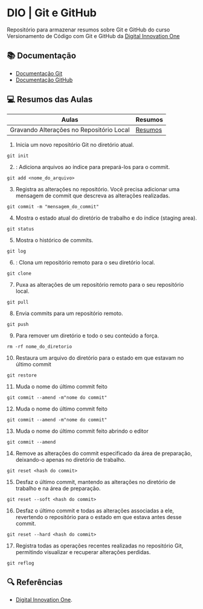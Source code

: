 # DIO | Git e GitHub

Repositório para armazenar resumos sobre Git e GitHub do curso Versionamento de Código com Git e GitHub da [Digital Innovation One](https//www.dio.me/)

## 📚 Documentação
- [Documentação Git](https://git-scm.com/doc)
- [Documentação GitHub](https://docs.github.com/pt)

## 💻 Resumos das Aulas

| Aulas | Resumos |
|-------|---------|
| Gravando Alterações no Repositório Local | [Resumos]()|

1. Inicia um novo repositório Git no diretório atual.
```
git init
```
2. : Adiciona arquivos ao índice para prepará-los para o commit.
```
git add <nome_do_arquivo>
```
3. Registra as alterações no repositório. Você precisa adicionar uma mensagem de commit que descreva as alterações realizadas.
```
git commit -m "mensagem_do_commit"
``` 
4. Mostra o estado atual do diretório de trabalho e do índice (staging area).
```
git status
```
5. Mostra o histórico de commits.
```
git log
```
6. : Clona um repositório remoto para o seu diretório local.
```
git clone
```
7. Puxa as alterações de um repositório remoto para o seu repositório local.
```
git pull
```
8. Envia commits para um repositório remoto.
```
git push
```
9. Para remover um diretório e todo o seu conteúdo a força.
```
rm -rf nome_do_diretorio
```
10. Restaura um arquivo do diretório para o estado em que estavam no último commit
```
git restore
```
11. Muda o nome do último commit feito
```
git commit --amend -m"nome do commit"
```
12. Muda o nome do último commit feito
```
git commit --amend -m"nome do commit"
```
13. Muda o nome do último commit feito abrindo o editor
```
git commit --amend
```
14. Remove as alterações do commit especificado da área de preparação, deixando-o apenas no diretório de trabalho.
```
git reset <hash do commit>
```
15. Desfaz o último commit, mantendo as alterações no diretório de trabalho e na área de preparação.
```
git reset --soft <hash do commit>
```
16. Desfaz o último commit e todas as alterações associadas a ele, revertendo o repositório para o estado em que estava antes desse commit.
```
git reset --hard <hash do commit>
```
17. Registra todas as operações recentes realizadas no repositório Git, permitindo visualizar e recuperar alterações perdidas.
```
git reflog 
```


## 🔍 Referências
- [Digital Innovation One]().
